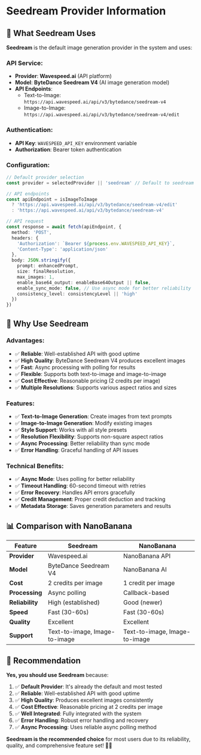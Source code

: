 # Seedream Provider Information

## 🎯 **What Seedream Uses**

**Seedream** is the default image generation provider in the system and uses:

### **API Service:**
- **Provider**: **Wavespeed.ai** (API platform)
- **Model**: **ByteDance Seedream V4** (AI image generation model)
- **API Endpoints**:
  - Text-to-Image: `https://api.wavespeed.ai/api/v3/bytedance/seedream-v4`
  - Image-to-Image: `https://api.wavespeed.ai/api/v3/bytedance/seedream-v4/edit`

### **Authentication:**
- **API Key**: `WAVESPEED_API_KEY` environment variable
- **Authorization**: Bearer token authentication

### **Configuration:**
```typescript
// Default provider selection
const provider = selectedProvider || 'seedream' // Default to seedream

// API endpoints
const apiEndpoint = isImageToImage 
  ? 'https://api.wavespeed.ai/api/v3/bytedance/seedream-v4/edit'
  : 'https://api.wavespeed.ai/api/v3/bytedance/seedream-v4'

// API request
const response = await fetch(apiEndpoint, {
  method: 'POST',
  headers: {
    'Authorization': `Bearer ${process.env.WAVESPEED_API_KEY}`,
    'Content-Type': 'application/json'
  },
  body: JSON.stringify({
    prompt: enhancedPrompt,
    size: finalResolution,
    max_images: 1,
    enable_base64_output: enableBase64Output || false,
    enable_sync_mode: false, // Use async mode for better reliability
    consistency_level: consistencyLevel || 'high'
  })
})
```

## 🎨 **Why Use Seedream**

### **Advantages:**
- ✅ **Reliable**: Well-established API with good uptime
- ✅ **High Quality**: ByteDance Seedream V4 produces excellent images
- ✅ **Fast**: Async processing with polling for results
- ✅ **Flexible**: Supports both text-to-image and image-to-image
- ✅ **Cost Effective**: Reasonable pricing (2 credits per image)
- ✅ **Multiple Resolutions**: Supports various aspect ratios and sizes

### **Features:**
- ✅ **Text-to-Image Generation**: Create images from text prompts
- ✅ **Image-to-Image Generation**: Modify existing images
- ✅ **Style Support**: Works with all style presets
- ✅ **Resolution Flexibility**: Supports non-square aspect ratios
- ✅ **Async Processing**: Better reliability than sync mode
- ✅ **Error Handling**: Graceful handling of API issues

### **Technical Benefits:**
- ✅ **Async Mode**: Uses polling for better reliability
- ✅ **Timeout Handling**: 60-second timeout with retries
- ✅ **Error Recovery**: Handles API errors gracefully
- ✅ **Credit Management**: Proper credit deduction and tracking
- ✅ **Metadata Storage**: Saves generation parameters and results

## 📊 **Comparison with NanoBanana**

| Feature | Seedream | NanoBanana |
|---------|----------|------------|
| **Provider** | Wavespeed.ai | NanoBanana API |
| **Model** | ByteDance Seedream V4 | NanoBanana AI |
| **Cost** | 2 credits per image | 1 credit per image |
| **Processing** | Async polling | Callback-based |
| **Reliability** | High (established) | Good (newer) |
| **Speed** | Fast (30-60s) | Fast (30-60s) |
| **Quality** | Excellent | Excellent |
| **Support** | Text-to-image, Image-to-image | Text-to-image, Image-to-image |

## 🚀 **Recommendation**

**Yes, you should use Seedream** because:

1. ✅ **Default Provider**: It's already the default and most tested
2. ✅ **Reliable**: Well-established API with good uptime
3. ✅ **High Quality**: Produces excellent images consistently
4. ✅ **Cost Effective**: Reasonable pricing at 2 credits per image
5. ✅ **Well Integrated**: Fully integrated with the system
6. ✅ **Error Handling**: Robust error handling and recovery
7. ✅ **Async Processing**: Uses reliable async polling method

**Seedream is the recommended choice** for most users due to its reliability, quality, and comprehensive feature set! 🎨✨

